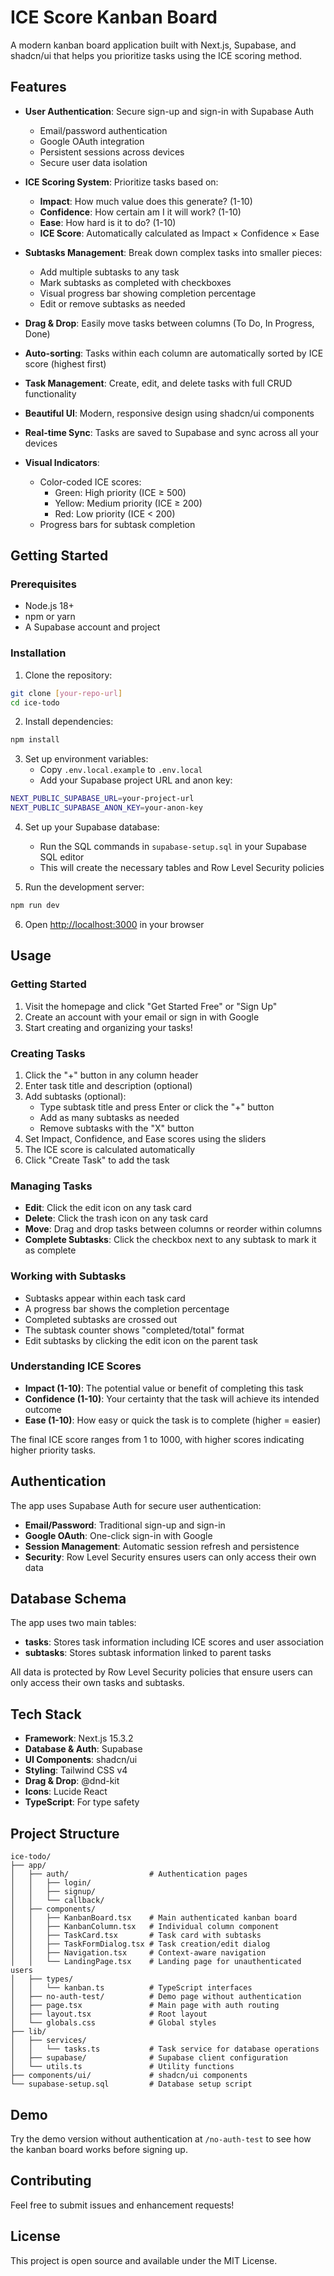 # ICE Score Kanban Board

A modern kanban board application built with Next.js, Supabase, and shadcn/ui that helps you prioritize tasks using the ICE scoring method.

## Features

- **User Authentication**: Secure sign-up and sign-in with Supabase Auth
  - Email/password authentication
  - Google OAuth integration
  - Persistent sessions across devices
  - Secure user data isolation

- **ICE Scoring System**: Prioritize tasks based on:
  - **Impact**: How much value does this generate? (1-10)
  - **Confidence**: How certain am I it will work? (1-10)
  - **Ease**: How hard is it to do? (1-10)
  - **ICE Score**: Automatically calculated as Impact × Confidence × Ease

- **Subtasks Management**: Break down complex tasks into smaller pieces:
  - Add multiple subtasks to any task
  - Mark subtasks as completed with checkboxes
  - Visual progress bar showing completion percentage
  - Edit or remove subtasks as needed

- **Drag & Drop**: Easily move tasks between columns (To Do, In Progress, Done)
- **Auto-sorting**: Tasks within each column are automatically sorted by ICE score (highest first)
- **Task Management**: Create, edit, and delete tasks with full CRUD functionality
- **Beautiful UI**: Modern, responsive design using shadcn/ui components
- **Real-time Sync**: Tasks are saved to Supabase and sync across all your devices
- **Visual Indicators**: 
  - Color-coded ICE scores:
    - Green: High priority (ICE ≥ 500)
    - Yellow: Medium priority (ICE ≥ 200)
    - Red: Low priority (ICE < 200)
  - Progress bars for subtask completion

## Getting Started

### Prerequisites

- Node.js 18+ 
- npm or yarn
- A Supabase account and project

### Installation

1. Clone the repository:
```bash
git clone [your-repo-url]
cd ice-todo
```

2. Install dependencies:
```bash
npm install
```

3. Set up environment variables:
   - Copy `.env.local.example` to `.env.local`
   - Add your Supabase project URL and anon key:
```bash
NEXT_PUBLIC_SUPABASE_URL=your-project-url
NEXT_PUBLIC_SUPABASE_ANON_KEY=your-anon-key
```

4. Set up your Supabase database:
   - Run the SQL commands in `supabase-setup.sql` in your Supabase SQL editor
   - This will create the necessary tables and Row Level Security policies

5. Run the development server:
```bash
npm run dev
```

6. Open [http://localhost:3000](http://localhost:3000) in your browser

## Usage

### Getting Started
1. Visit the homepage and click "Get Started Free" or "Sign Up"
2. Create an account with your email or sign in with Google
3. Start creating and organizing your tasks!

### Creating Tasks

1. Click the "+" button in any column header
2. Enter task title and description (optional)
3. Add subtasks (optional):
   - Type subtask title and press Enter or click the "+" button
   - Add as many subtasks as needed
   - Remove subtasks with the "X" button
4. Set Impact, Confidence, and Ease scores using the sliders
5. The ICE score is calculated automatically
6. Click "Create Task" to add the task

### Managing Tasks

- **Edit**: Click the edit icon on any task card
- **Delete**: Click the trash icon on any task card
- **Move**: Drag and drop tasks between columns or reorder within columns
- **Complete Subtasks**: Click the checkbox next to any subtask to mark it as complete

### Working with Subtasks

- Subtasks appear within each task card
- A progress bar shows the completion percentage
- Completed subtasks are crossed out
- The subtask counter shows "completed/total" format
- Edit subtasks by clicking the edit icon on the parent task

### Understanding ICE Scores

- **Impact (1-10)**: The potential value or benefit of completing this task
- **Confidence (1-10)**: Your certainty that the task will achieve its intended outcome
- **Ease (1-10)**: How easy or quick the task is to complete (higher = easier)

The final ICE score ranges from 1 to 1000, with higher scores indicating higher priority tasks.

## Authentication

The app uses Supabase Auth for secure user authentication:

- **Email/Password**: Traditional sign-up and sign-in
- **Google OAuth**: One-click sign-in with Google
- **Session Management**: Automatic session refresh and persistence
- **Security**: Row Level Security ensures users can only access their own data

## Database Schema

The app uses two main tables:

- **tasks**: Stores task information including ICE scores and user association
- **subtasks**: Stores subtask information linked to parent tasks

All data is protected by Row Level Security policies that ensure users can only access their own tasks and subtasks.

## Tech Stack

- **Framework**: Next.js 15.3.2
- **Database & Auth**: Supabase
- **UI Components**: shadcn/ui
- **Styling**: Tailwind CSS v4
- **Drag & Drop**: @dnd-kit
- **Icons**: Lucide React
- **TypeScript**: For type safety

## Project Structure

```
ice-todo/
├── app/
│   ├── auth/                  # Authentication pages
│   │   ├── login/
│   │   ├── signup/
│   │   └── callback/
│   ├── components/
│   │   ├── KanbanBoard.tsx    # Main authenticated kanban board
│   │   ├── KanbanColumn.tsx   # Individual column component
│   │   ├── TaskCard.tsx       # Task card with subtasks
│   │   ├── TaskFormDialog.tsx # Task creation/edit dialog
│   │   ├── Navigation.tsx     # Context-aware navigation
│   │   └── LandingPage.tsx    # Landing page for unauthenticated users
│   ├── types/
│   │   └── kanban.ts          # TypeScript interfaces
│   ├── no-auth-test/          # Demo page without authentication
│   ├── page.tsx               # Main page with auth routing
│   ├── layout.tsx             # Root layout
│   └── globals.css            # Global styles
├── lib/
│   ├── services/
│   │   └── tasks.ts           # Task service for database operations
│   ├── supabase/              # Supabase client configuration
│   └── utils.ts               # Utility functions
├── components/ui/             # shadcn/ui components
└── supabase-setup.sql         # Database setup script
```

## Demo

Try the demo version without authentication at `/no-auth-test` to see how the kanban board works before signing up.

## Contributing

Feel free to submit issues and enhancement requests!

## License

This project is open source and available under the MIT License.
